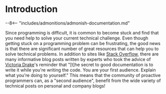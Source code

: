 # Introduction

[//]: # (Quote about the benefits of documentation)

--8<-- "includes/admonitions/admonish-documentation.md"

[//]: # (Transition to the next section about the need for community)

Since programming is difficult, it is common to become stuck and find that you
need help to solve your current technical challenge. Even though getting stuck
on a programming problem can be frustrating, the good news is that there are
significant number of great resources that can help you to solve technical
problems. In addition to sites like [Stack
Overflow](https://stackoverflow.com/), there are many informative blog posts
written by experts who took the advice of [Victoria
Drake](https://victoria.dev/)'s reminder that "[t]he secret to good
documentation is to write it while you're writing the code. You are your first
audience. Explain what you're doing to yourself." This means that the community
of proactive programmers can, as a "second audience", benefit from the wide
variety of technical posts on personal and company blogs!
